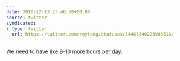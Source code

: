 ```yaml
---
date: 2010-12-13 23:46:58+00:00
source: twitter
syndicated:
- type: twitter
  url: https://twitter.com/roytang/statuses/14466340223983616/
---
```


We need to have like 8-10 more hours per day.
